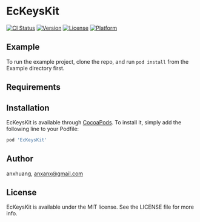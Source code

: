 # EcKeysKit

[![CI Status](https://img.shields.io/travis/anxhuang/EcKeysKit.svg?style=flat)](https://travis-ci.org/anxhuang/EcKeysKit)
[![Version](https://img.shields.io/cocoapods/v/EcKeysKit.svg?style=flat)](https://cocoapods.org/pods/EcKeysKit)
[![License](https://img.shields.io/cocoapods/l/EcKeysKit.svg?style=flat)](https://cocoapods.org/pods/EcKeysKit)
[![Platform](https://img.shields.io/cocoapods/p/EcKeysKit.svg?style=flat)](https://cocoapods.org/pods/EcKeysKit)

## Example

To run the example project, clone the repo, and run `pod install` from the Example directory first.

## Requirements

## Installation

EcKeysKit is available through [CocoaPods](https://cocoapods.org). To install
it, simply add the following line to your Podfile:

```ruby
pod 'EcKeysKit'
```

## Author

anxhuang, anxanx@gmail.com

## License

EcKeysKit is available under the MIT license. See the LICENSE file for more info.
